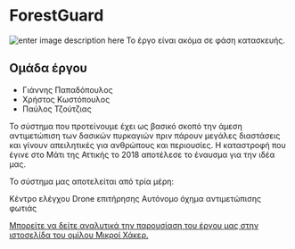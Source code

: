 # ForestGuard
![enter image description here](https://ppf.edu.gr/hackers/wp-content/uploads/2021/03/forest-guard.png)
Το έργο είναι ακόμα σε φάση κατασκευής.
## Ομάδα έργου

-   Γιάννης Παπαδόπουλος
-   Χρήστος Κωστόπουλος
-   Παύλος Τζούτζιας

Το σύστημα που προτείνουμε έχει ως βασικό σκοπό την άμεση αντιμετώπιση των δασικών πυρκαγιών πριν πάρουν μεγάλες διαστάσεις και γίνουν απειλητικές για ανθρώπους και περιουσίες. Η καταστροφή που έγινε στο Μάτι της Αττικής το 2018 αποτέλεσε το έναυσμα για την ιδέα μας.

Το σύστημα μας αποτελείται από τρία μέρη:

Κέντρο ελέγχου
Drone επιτήρησης
Αυτόνομο όχημα αντιμετώπισης φωτιάς

[Μπορείτε να δείτε αναλυτικά την παρουσίαση του έργου μας στην ιστοσελίδα του ομίλου Μικροί Χάκερ.](https://ppf.edu.gr/hackers/archives/2435)
